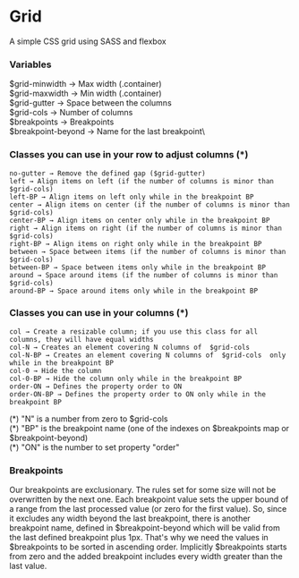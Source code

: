 ﻿# Grid
A simple CSS grid using SASS and flexbox

### Variables

$grid-minwidth → Max width (.container)\
$grid-maxwidth → Min width (.container)\
$grid-gutter → Space between the columns\
$grid-cols → Number of columns\
$breakpoints → Breakpoints\
$breakpoint-beyond → Name for the last breakpoint\

### Classes you can use in your row to adjust columns (*)

    no-gutter → Remove the defined gap ($grid-gutter)
    left → Align items on left (if the number of columns is minor than $grid-cols)
    left-BP → Align items on left only while in the breakpoint BP
    center → Align items on center (if the number of columns is minor than $grid-cols)
    center-BP → Align items on center only while in the breakpoint BP
    right → Align items on right (if the number of columns is minor than $grid-cols)
    right-BP → Align items on right only while in the breakpoint BP
    between → Space between items (if the number of columns is minor than $grid-cols)
    between-BP → Space between items only while in the breakpoint BP
    around → Space around items (if the number of columns is minor than $grid-cols)
    around-BP → Space around items only while in the breakpoint BP

### Classes you can use in your columns (*)

    col → Create a resizable column; if you use this class for all columns, they will have equal widths
    col-N → Creates an element covering N columns of  $grid-cols
    col-N-BP → Creates an element covering N columns of  $grid-cols  only while in the breakpoint BP
    col-0 → Hide the column
    col-0-BP → Hide the column only while in the breakpoint BP
    order-ON → Defines the property order to ON
    order-ON-BP → Defines the property order to ON only while in the breakpoint BP

(\*) "N" is a number from zero to $grid-cols  
(\*) "BP" is the breakpoint name (one of the indexes on $breakpoints map or $breakpoint-beyond)  
(\*) "ON" is the number to set property "order"

### Breakpoints

Our breakpoints are exclusionary. The rules set for some size will not be overwritten by the next one. Each breakpoint value sets the upper bound of a range from the last processed value (or zero for the first value). So, since it excludes any width beyond the last breakpoint, there is another breakpoint name, defined in $breakpoint-beyond which will be valid from the last defined breakpoint plus 1px. That's why we need the values in $breakpoints to be sorted in ascending order. Implicitly $breakpoints starts from zero and the added breakpoint includes every width greater than the last value.
